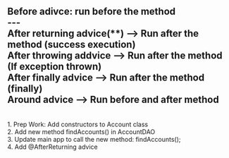Before adivce: run before the method <br>
--- <br>
After returning advice(**) --> Run after the method (success execution) <br>
After throwing addvice --> Run after the method (If exception thrown) <br>
After finally advice --> Run after the method (finally) <br>
Around advice --> Run before and after method <br>
---
<br>
1. Prep Work: Add constructors to Account class <br>
2. Add new method findAccounts() in AccountDAO <br>
3. Update main app to call the new method: findAccounts(); <br>
4. Add @AfterReturning advice <br>


